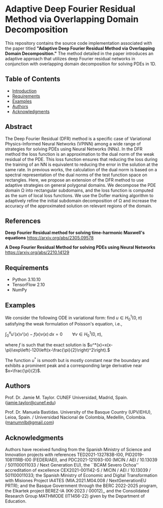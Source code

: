 # Adaptive Deep Fourier Residual Method via Overlapping Domain Decomposition

This repository contains the source code implementation associated with the paper titled **"Adaptive Deep Fourier Residual Method via Overlapping Domain Decomposition."** The method detailed in the paper introduces an adaptive approach that utilizes deep Fourier residual networks in conjunction with overlapping domain decomposition for solving PDEs in 1D. 

## Table of Contents

- [Introduction](#introduction)
- [Requirements](#requirements)
- [Examples](#examples)
- [Authors](#authors)
- [Acknowledgments](#acknowledgments)

## Abstract

The Deep Fourier Residual (DFR) method is a specific case of Variational Physics-Informed Neural Networks (VPINN) among a wide range of strategies for solving PDEs using Neural Networks (NNs). In the DFR method the loss function is an approximation to the dual norm of the weak residual of the PDE. This loss function ensures that reducing the loss during the training of an NN is equivalent to reducing the error in the solution at the same rate. In previous works, the calculation of the dual norm is based on a spectral representation of the dual norms of the test function space on rectangles. Here, we propose an extension of the DFR method to use adaptive strategies on general polygonal domains. We decompose the PDE domain Ω into rectangular subdomains, and the loss function is computed as the sum of local loss functions. We use the Dofler marking algorithm to adaptively refine the initial subdomain decomposition of Ω and increase the accuracy of the approximated solution on relevant regions of the domain.

## References 

**Deep Fourier Residual method for solving time-harmonic Maxwell's equations**
https://arxiv.org/abs/2305.09578

**A Deep Fourier Residual Method for solving PDEs using Neural Networks**
https://arxiv.org/abs/2210.14129



## Requirements

- Python 3.10.10
- TensorFlow 2.10
- NumPy

## Examples

We consider the following ODE in variational form: find $u\in H^1_0(0,\pi)$ satisfying the weak formulation of Poisson's equation, i.e., 

$\int_0^\pi u'(x)v'(x)-f(x)v(x)\,dx = 0 \qquad \forall v\in H^1_0(0,\pi),$

where $f$ is such that the exact solution is
$u^*(x)=x(x-\pi)\exp\left(-120\left(x-\frac{\pi}{2}\right)^2\right).$

The function $u^*$ is smooth but is mostly constant near the boundary and exhibits a prominent peak and a corresponding large derivative near $x=\frac{\pi}{2}$. 

## Authors 

Prof. Dr. Jamie M. Taylor. CUNEF Universidad, Madrid, Spain. (jamie.taylor@cunef.edu) 

Prof. Dr. Manuela Bastidas. University of the Basque Country (UPV/EHU), Leioa, Spain. / Universidad Nacional de Colombia, Medellín, Colombia. (manumnlb@gmail.com)

## Acknowledgments

Authors have received funding from the Spanish Ministry of Science and Innovation projects with references TED2021-132783B-I00, PID2019-108111RB-I00 (FEDER/AEI), and PDC2021-121093-I00 (MCIN / AEI / 10.13039 / 501100011033 / Next Generation EU), the ``BCAM Severo Ochoa'' accreditation of excellence CEX2021-001142-S / MICIN / AEI / 10.13039 / 501100011033; the Spanish Ministry of Economic and Digital Transformation with Misiones Project IA4TES (MIA.2021.M04.008 / NextGenerationEU PRTR); and the Basque Government through the BERC 2022-2025 program, the Elkartek project BEREZ-IA (KK-2023 / 00012),, and the Consolidated Research Group MATHMODE (IT1456-22) given by the Department of Education. 
